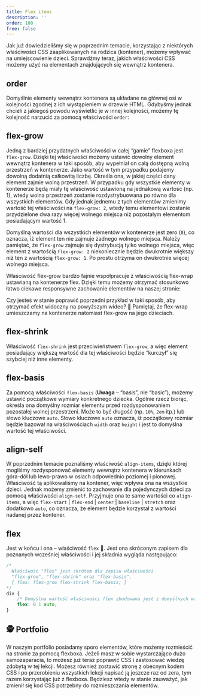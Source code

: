 ```yaml
---
title: Flex items
description: ''
order: 100
free: false
---
```


<script>
	import Codepen from "$lib/components/ui/Codepen.svelte";
  import Vimeo from "$lib/components/ui/Vimeo.svelte";
</script>

Jak już dowiedzieliśmy się w poprzednim temacie, korzystając z niektórych właściwości CSS zaaplikowanych na rodzica (kontener), możemy wpływać na umiejscowienie dzieci. Sprawdźmy teraz, jakich właściwości CSS możemy użyć na elementach znajdujących się wewnątrz kontenera.

## order

Domyślnie elementy wewnątrz kontenera są układane na głównej osi w kolejności zgodnej z ich wystąpieniem w drzewie HTML. Gdybyśmy jednak chcieli z jakiegoś powodu wyświetlić je w innej kolejności, możemy tę kolejność narzucić za pomocą właściwości `order`:

<Codepen id="BavvoYj" />

## flex-grow

Jedną z bardziej przydatnych właściwości w całej “gamie” flexboxa jest `flex-grow`. Dzięki tej właściwości możemy ustawić dowolny element wewnątrz kontenera w taki sposób, aby wypełniał on całą dostępną wolną przestrzeń w kontenerze. Jako wartość w tym przypadku podajemy dowolną dodatnią całkowitą liczbę. Określa ona, w jakiej części dany element zajmie wolną przestrzeń. W przypadku gdy wszystkie elementy w kontenerze będą miały tę właściwość ustawioną na jednakową wartość (np. 1), wtedy wolna przestrzeń zostanie rozdystrybuowana po równo dla wszystkich elementów. Gdy jednak jednemu z tych elementów zmienimy wartość tej właściwości na `flex-grow: 2`, wtedy temu elementowi zostanie przydzielone dwa razy więcej wolnego miejsca niż pozostałym elementom posiadającym wartość 1.

Domyślną wartości dla wszystkich elementów w kontenerze jest zero (`0`), co oznacza, iż element ten nie zajmuje żadnego wolnego miejsca. Należy pamiętać, że `flex-grow` zajmuje się dystrybucją tylko wolnego miejsca, więc element z wartością `flex-grow: 2` niekoniecznie będzie dwukrotnie większy niż ten z wartością `flex-grow: 1`. Po prostu otrzyma on dwukrotnie więcej wolnego miejsca.

<Codepen id="RwEEWQX" />

Właściwość flex-grow bardzo fajnie współpracuje z właściwością flex-wrap ustawianą na kontenerze flex. Dzięki temu możemy otrzymać stosunkowo łatwo ciekawe responsywne zachowanie elementów na naszej stronie:

<Vimeo id="872091853" h="2cb0c37b29" />

Czy jesteś w stanie poprawić poprzedni przykład w taki sposób, aby otrzymać efekt widoczny na powyższym wideo? 🙂 Pamiętaj, że flex-wrap umieszczamy na kontenerze natomiast flex-grow na jego dzieciach.

## flex-shrink

Właściwość `flex-shrink` jest przeciwieństwem `flex-grow`, a więc element posiadający większą wartość dla tej właściwości będzie “kurczył” się szybciej niż inne elementy.

<Codepen id="oNJJjqV" />

## flex-basis

Za pomocą właściwości `flex-basis` (**Uwaga** – “basis”, nie “basic”), możemy ustawić początkowe wymiary konkretnego dziecka. Ogólnie rzecz biorąc, określa ona domyślny rozmiar elementu przed rozdysponowaniem pozostałej wolnej przestrzeni. Może to być długość (np. `10%`, `2em` itp.) lub słowo kluczowe `auto`. Słowo kluczowe `auto` oznacza, iż początkowy rozmiar będzie bazował na właściwościach `width` oraz `height` i jest to domyślna wartość tej właściwości.

<Codepen id="QWzzjrp" />

## align-self

W poprzednim temacie poznaliśmy właściwość `align-items`, dzięki której mogliśmy rozdysponować elementy wewnątrz kontenera w kierunkach góra-dół lub lewo-prawo w osiach odpowiednio poziomej i pionowej. Właściwość tą aplikowaliśmy na kontener, więc wpływa ona na wszystkie dzieci. Jednak możemy zmienić to zachowanie dla pojedynczych dzieci za pomocą właściwości `align-self`. Przyjmuje ona te same wartości co `align-items`, a więc `flex-start` | `flex-end` | `center` | `baseline` | `stretch` oraz dodatkowo `auto`, co oznacza, że element będzie korzystał z wartości nadanej przez kontener.

<Codepen id="VwqqvxO" />

## flex

Jest w końcu i ona – właściwość `flex` 🙂. Jest ona skróconym zapisem dla poznanych wcześniej właściwości i jej składnia wygląda następująco:

```css
/* 
  Właściwość "flex" jest skrótem dla zapisu właściwości
  "flex-grow", "flex-shrink" oraz "flex-basis".
  { flex: flex-grow flex-shrink flex-basis; }
*/
div {
	/* Domyślna wartość właściwości flex zbudowana jest z domyślnych wartości jej składowych: */
	flex: 0 1 auto;
}
```

## 🕵️ Portfolio

W naszym portfolio posiadamy sporo elementów, które możemy rozmieścić na stronie za pomocą flexboxa. Jeżeli masz w sobie wystarczająco dużo samozaparacia, to możesz już teraz poprawić CSS i zastosować wiedzę zdobytą w tej lekcji. Możesz również zostawić stronę z obecnym kodem CSS i po przerobieniu wszystkich lekcji napisać ją jeszcze raz od zera, tym razem korzystając już z flexboxa. Będziesz wtedy w stanie zauważyć, jak zmienił się kod CSS potrzebny do rozmieszczania elementów.
